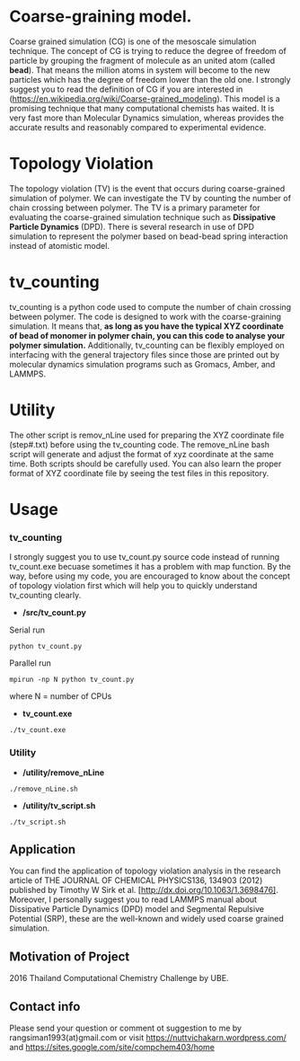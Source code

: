 # Coarse-graining model.
Coarse grained simulation (CG) is one of the mesoscale simulation technique. The concept of CG is trying to reduce the degree of freedom of particle by grouping the fragment of molecule as an united atom (called **bead**). That means the million atoms in system will become to the new particles which has the degree of freedom lower than the old one. I strongly suggest you to read the definition of CG if you are interested in (https://en.wikipedia.org/wiki/Coarse-grained_modeling). This model is a promising technique that many computational chemists has waited. It is very fast more than Molecular Dynamics simulation, whereas provides the accurate results and reasonably compared to experimental evidence.

# Topology Violation
The topology violation (TV) is the event that occurs during coarse-grained simulation of polymer. We can investigate the TV by counting the number of chain crossing between polymer. The TV is a primary parameter for evaluating the coarse-grained simulation technique such as **Dissipative Particle Dynamics** (DPD). There is several research in use of DPD simulation to represent the polymer based on bead-bead spring interaction instead of atomistic model.

# tv_counting
tv_counting is a python code used to compute the number of chain crossing between polymer. The code is designed to work with the coarse-graining simulation. It means that, **as long as you have the typical XYZ coordinate of bead of monomer in polymer chain, you can this code to analyse your polymer simulation.** Additionally, tv_counting can be flexibly employed on interfacing with the general trajectory files since those are printed out by molecular dynamics simulation programs such as Gromacs, Amber, and LAMMPS. 

# Utility
The other script is remov_nLine used for preparing the XYZ coordinate file (step#.txt) before using the tv_counting code. The remove_nLine bash script will generate and adjust the format of xyz coordinate at the same time. Both scripts should be carefully used. You can also learn the proper format of XYZ coordinate file by seeing the test files in this repository.

# Usage
### tv_counting
I strongly suggest you to use tv_count.py source code instead of running tv_count.exe becuase sometimes it has a problem with map function. By the way, before using my code, you are encouraged to know about the concept of topology violation first which will help you to quickly understand tv_counting clearly. </br>
* **/src/tv_count.py**

Serial run
```
python tv_count.py
```
Parallel run
```
mpirun -np N python tv_count.py
```
where N = number of CPUs

* **tv_count.exe**
```
./tv_count.exe
```

### Utility

* **/utility/remove_nLine**
```
./remove_nLine.sh
```

* **/utility/tv_script.sh**
```
./tv_script.sh
```

## Application
You can find the application of topology violation analysis in the research article of THE JOURNAL OF CHEMICAL PHYSICS136, 134903 (2012) published by Timothy W Sirk et al. [http://dx.doi.org/10.1063/1.3698476]. Moreover, I personally suggest you to read LAMMPS manual about Dissipative Particle Dynamics (DPD) model and Segmental Repulsive Potential (SRP), these are the well-known and widely used coarse grained simulation.

## Motivation of Project
2016 Thailand Computational Chemistry Challenge by UBE.

## Contact info
Please send your question or comment ot suggestion to me by rangsiman1993(at)gmail.com or visit https://nuttvichakarn.wordpress.com/ and https://sites.google.com/site/compchem403/home
